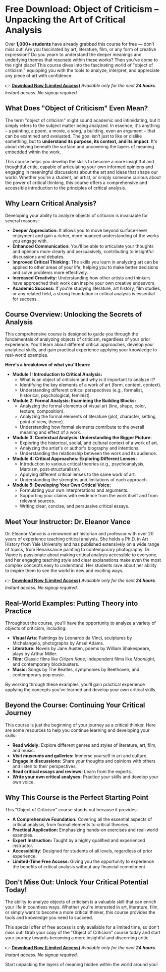 # Free Download: Object of Criticism – Unpacking the Art of Critical Analysis

Over **1,000+ students** have already grabbed this course for free — don’t miss out! Are you fascinated by art, literature, film, or any form of creative expression? Do you yearn to understand the deeper meanings and underlying themes that resonate within these works? Then you've come to the right place! This course dives into the fascinating world of "object of criticism," equipping you with the tools to analyze, interpret, and appreciate any piece of art with confidence.

👉 [**Download Now (Limited Access)**](https://udemywork.com/object-of-criticism)
_Available only for the next **24 hours**. Instant access. No signup required._

## What Does "Object of Criticism" Even Mean?

The term "object of criticism" might sound academic and intimidating, but it simply refers to the subject matter being analyzed. In essence, it's anything – a painting, a poem, a movie, a song, a building, even an argument – that can be examined and evaluated. The goal isn't just to like or dislike something, but to **understand its purpose, its context, and its impact.** It's about delving beneath the surface and uncovering the layers of meaning embedded within the work.

This course helps you develop the skills to become a more insightful and thoughtful critic, capable of articulating your own informed opinions and engaging in meaningful discussions about the art and ideas that shape our world. Whether you're a student, an artist, or simply someone curious about the power of critical thinking, this course offers a comprehensive and accessible introduction to the principles of critical analysis.

## Why Learn Critical Analysis?

Developing your ability to analyze objects of criticism is invaluable for several reasons:

*   **Deeper Appreciation:** It allows you to move beyond surface-level enjoyment and gain a richer, more nuanced understanding of the works you engage with.
*   **Enhanced Communication:** You'll be able to articulate your thoughts and opinions more clearly and persuasively, contributing to insightful discussions and debates.
*   **Improved Critical Thinking:** The skills you learn in analyzing art can be applied to other areas of your life, helping you to make better decisions and solve problems more effectively.
*   **Increased Creativity:** Understanding how other artists and thinkers have approached their work can inspire your own creative endeavors.
*   **Academic Success:** If you're studying literature, art history, film studies, or any related field, a strong foundation in critical analysis is essential for success.

## Course Overview: Unlocking the Secrets of Analysis

This comprehensive course is designed to guide you through the fundamentals of analyzing objects of criticism, regardless of your prior experience. You'll learn about different critical approaches, develop your analytical skills, and gain practical experience applying your knowledge to real-world examples.

**Here's a breakdown of what you'll learn:**

*   **Module 1: Introduction to Critical Analysis:**
    *   What is an object of criticism and why is it important to analyze it?
    *   Identifying the key elements of a work of art (form, content, context).
    *   Understanding different critical perspectives (e.g., formalist, historical, psychological, feminist).
*   **Module 2: Formal Analysis: Examining the Building Blocks:**
    *   Analyzing the formal elements of visual art (line, shape, color, texture, composition).
    *   Analyzing the formal elements of literature (plot, character, setting, point of view, theme).
    *   Understanding how formal elements contribute to the overall meaning and effect of a work.
*   **Module 3: Contextual Analysis: Understanding the Bigger Picture:**
    *   Exploring the historical, social, and cultural context of a work of art.
    *   Analyzing the artist's or author's biography and intentions.
    *   Understanding the relationship between the work and its audience.
*   **Module 4: Critical Approaches: Exploring Different Lenses:**
    *   Introduction to various critical theories (e.g., psychoanalysis, Marxism, post-structuralism).
    *   Applying different critical lenses to the same work of art.
    *   Understanding the strengths and limitations of each approach.
*   **Module 5: Developing Your Own Critical Voice:**
    *   Formulating your own interpretations and arguments.
    *   Supporting your claims with evidence from the work itself and from relevant sources.
    *   Writing clear, concise, and persuasive critical essays.

## Meet Your Instructor: Dr. Eleanor Vance

Dr. Eleanor Vance is a renowned art historian and professor with over 20 years of experience teaching critical analysis. She holds a Ph.D. in Art History from Yale University and has published extensively on a wide range of topics, from Renaissance painting to contemporary photography. Dr. Vance is passionate about making critical analysis accessible to everyone, and her engaging teaching style and clear explanations make even the most complex concepts easy to understand. Her students rave about her ability to inspire them to see the world in new and exciting ways.

👉 [**Download Now (Limited Access)**](https://udemywork.com/object-of-criticism)
_Available only for the next **24 hours**. Instant access. No signup required._

## Real-World Examples: Putting Theory into Practice

Throughout the course, you'll have the opportunity to analyze a variety of objects of criticism, including:

*   **Visual Arts:** Paintings by Leonardo da Vinci, sculptures by Michelangelo, photographs by Ansel Adams.
*   **Literature:** Novels by Jane Austen, poems by William Shakespeare, plays by Arthur Miller.
*   **Film:** Classic films like *Citizen Kane*, independent films like *Moonlight*, and contemporary blockbusters.
*   **Music:** Songs by The Beatles, symphonies by Beethoven, and contemporary pop music.

By working through these examples, you'll gain practical experience applying the concepts you've learned and develop your own critical skills.

## Beyond the Course: Continuing Your Critical Journey

This course is just the beginning of your journey as a critical thinker. Here are some resources to help you continue learning and developing your skills:

*   **Read widely:** Explore different genres and styles of literature, art, film, and music.
*   **Visit museums and galleries:** Immerse yourself in art and culture.
*   **Engage in discussions:** Share your thoughts and opinions with others and listen to their perspectives.
*   **Read critical essays and reviews:** Learn from the experts.
*   **Write your own critical analyses:** Practice your skills and develop your own voice.

## Why This Course is the Perfect Starting Point

This "Object of Criticism" course stands out because it provides:

*   **A Comprehensive Foundation:** Covering all the essential aspects of critical analysis, from formal elements to critical theories.
*   **Practical Application:** Emphasizing hands-on exercises and real-world examples.
*   **Expert Instruction:** Taught by a highly qualified and experienced instructor.
*   **Accessibility:** Designed for students of all levels, regardless of prior experience.
*   **Limited-Time Free Access:** Giving you the opportunity to experience the benefits of critical analysis without any financial commitment.

## Don't Miss Out: Unlock Your Critical Potential Today!

The ability to analyze objects of criticism is a valuable skill that can enrich your life in countless ways. Whether you're interested in art, literature, film, or simply want to become a more critical thinker, this course provides the tools and knowledge you need to succeed.

This special offer of free access is only available for a limited time, so don't miss out! Grab your copy of the "Object of Criticism" course today and start your journey towards becoming a more insightful and discerning critic.

👉 [**Download Now (Limited Access)**](https://udemywork.com/object-of-criticism)
_Available only for the next **24 hours**. Instant access. No signup required._

Start unpacking the layers of meaning hidden within the world around you!
